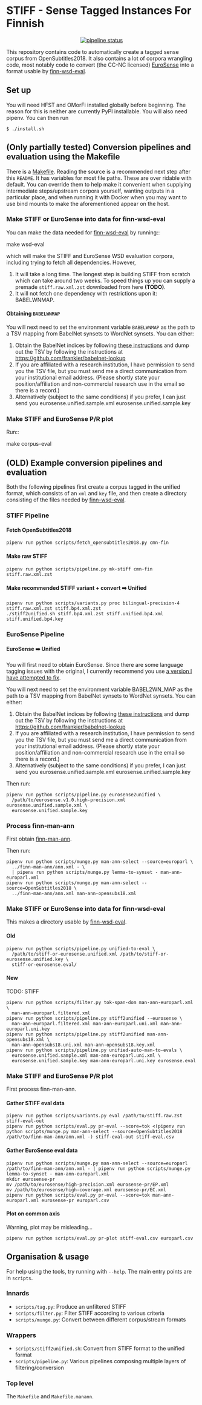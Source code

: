 # STIFF - Sense Tagged Instances For Finnish

<p align="center">
<a href="https://gitlab.com/frankier/STIFF/pipelines"><img alt="pipeline status" src="https://gitlab.com/frankier/STIFF/badges/master/pipeline.svg" /></a>
</p>

This repository contains code to automatically create a tagged sense corpus
from OpenSubtitles2018. It also contains a lot of corpora wrangling code, most
notably code to convert (the CC-NC licensed)
[EuroSense](http://lcl.uniroma1.it/eurosense/) into a format usable by
[finn-wsd-eval](https://github.com/frankier/finn-wsd-eval).

## Set up

You will need HFST and OMorFi installed globally before beginning. The reason
for this is neither are currently PyPI installable. You will also need pipenv.
You can then run

    $ ./install.sh

## **(Only partially tested)** Conversion pipelines and evaluation using the Makefile

There is a [Makefile](Makefile). Reading the source is a recommended next step
after this `README`. It has variables for most file paths. These are over
ridable with default. You can override them to help make it convenient when
supplying intermediate steps/upstream corpora yourself, wanting outputs in
a particular place, and when running it with Docker when you may want to use
bind mounts to make the aforementioned appear on the host.

### Make STIFF or EuroSense into data for finn-wsd-eval

You can make the data needed for
[finn-wsd-eval](https://github.com/frankier/finn-wsd-eval) by running::

   make wsd-eval

which will make the STIFF and EuroSense WSD evaluation corpora, including
trying to fetch all dependencies. However,

1. It will take a long time. The longest step is building STIFF from scratch
   which can take around two weeks. To speed things up you can supply a premade
   `stiff.raw.xml.zst` downloaded from here **(TODO)**.
2. It will not fetch one dependency with restrictions upon it: BABELWNMAP.

#### Obtaining `BABELWNMAP`

You will next need to set the environment variable `BABELWNMAP` as the path to a TSV
mapping from BabelNet synsets to WordNet synsets. You can either:

1. Obtain the BabelNet indices by following [these
   instructions](https://babelnet.org/guide#access) and dump out the TSV by
   following the instructions at https://github.com/frankier/babelnet-lookup
2. If you are affiliated with a research institution, I have permission to send
   you the TSV file, but you must send me a direct communication from your
   institutional email address. (Please shortly state your position/affiliation
   and non-commercial research use in the email so there is a record.)
3. Alternatively (subject to the same conditions) if you prefer, I can just
   send you eurosense.unified.sample.xml eurosense.unified.sample.key

### Make STIFF and EuroSense P/R plot

Run::

   make corpus-eval

## **(OLD)** Example conversion pipelines and evaluation

Both the following pipelines first create a corpus tagged in the unified
format, which consists of an `xml` and `key` file, and then create a directory
consisting of the files needed by
[finn-wsd-eval](https://github.com/frankier/finn-wsd-eval).

### STIFF Pipeline

#### Fetch OpenSubtitles2018

    pipenv run python scripts/fetch_opensubtitles2018.py cmn-fin

#### Make raw STIFF

    pipenv run python scripts/pipeline.py mk-stiff cmn-fin stiff.raw.xml.zst

#### Make recommended STIFF variant + convert ➡️ Unified

    pipenv run python scripts/variants.py proc bilingual-precision-4 stiff.raw.xml.zst stiff.bp4.xml.zst
    ./stiff2unified.sh stiff.bp4.xml.zst stiff.unified.bp4.xml stiff.unified.bp4.key

### EuroSense Pipeline

#### EuroSense ➡️ Unified

You will first need to obtain EuroSense. Since there are some language tagging
issues with the original, I currently recommend you use [a version I have
attempted to fix](https://github.com/frankier/eurosense).

You will next need to set the environment variable BABEL2WN_MAP as the path to a TSV
mapping from BabelNet synsets to WordNet synsets. You can either:

1. Obtain the BabelNet indices by following [these
   instructions](https://babelnet.org/guide#access) and dump out the TSV by
   following the instructions at https://github.com/frankier/babelnet-lookup
2. If you are affiliated with a research institution, I have permission to send
   you the TSV file, but you must send me a direct communication from your
   institutional email address. (Please shortly state your position/affiliation
   and non-commercial research use in the email so there is a record.)
3. Alternatively (subject to the same conditions) if you prefer, I can just
   send you eurosense.unified.sample.xml eurosense.unified.sample.key

Then run:

    pipenv run python scripts/pipeline.py eurosense2unified \
      /path/to/eurosense.v1.0.high-precision.xml eurosense.unified.sample.xml \
      eurosense.unified.sample.key

### Process finn-man-ann

First obtain [finn-man-ann](https://github.com/frankier/finn-man-ann).

Then run:

    pipenv run python scripts/munge.py man-ann-select --source=europarl \
      ../finn-man-ann/ann.xml - \
      | pipenv run python scripts/munge.py lemma-to-synset - man-ann-europarl.xml
    pipenv run python scripts/munge.py man-ann-select --source=OpenSubtitles2018 \
      ../finn-man-ann/ann.xml man-ann-opensubs18.xml

### Make STIFF or EuroSense into data for finn-wsd-eval

This makes a directory usable by
[finn-wsd-eval](https://github.com/frankier/finn-wsd-eval).

#### Old

    pipenv run python scripts/pipeline.py unified-to-eval \
      /path/to/stiff-or-eurosense.unified.xml /path/to/stiff-or-eurosense.unified.key \
      stiff-or-eurosense.eval/

#### New

TODO: STIFF

    pipenv run python scripts/filter.py tok-span-dom man-ann-europarl.xml \
      man-ann-europarl.filtered.xml
    pipenv run python scripts/pipeline.py stiff2unified --eurosense \
      man-ann-europarl.filtered.xml man-ann-europarl.uni.xml man-ann-europarl.uni.key
    pipenv run python scripts/pipeline.py stiff2unified man-ann-opensubs18.xml \
      man-ann-opensubs18.uni.xml man-ann-opensubs18.key.xml
    pipenv run python scripts/pipeline.py unified-auto-man-to-evals \
      eurosense.unified.sample.xml man-ann-europarl.uni.xml \
      eurosense.unified.sample.key man-ann-europarl.uni.key eurosense.eval

### Make STIFF and EuroSense P/R plot

First process finn-man-ann.

#### Gather STIFF eval data

    pipenv run python scripts/variants.py eval /path/to/stiff.raw.zst stiff-eval-out
    pipenv run python scripts/eval.py pr-eval --score=tok <(pipenv run python scripts/munge.py man-ann-select --source=OpenSubtitles2018 /path/to/finn-man-ann/ann.xml -) stiff-eval-out stiff-eval.csv

#### Gather EuroSense eval data

    pipenv run python scripts/munge.py man-ann-select --source=europarl /path/to/finn-man-ann/ann.xml - | pipenv run python scripts/munge.py lemma-to-synset - man-ann-europarl.xml
    mkdir eurosense-pr
    mv /path/to/eurosense/high-precision.xml eurosense-pr/EP.xml
    mv /path/to/eurosense/high-coverage.xml eurosense-pr/EC.xml
    pipenv run python scripts/eval.py pr-eval --score=tok man-ann-europarl.xml eurosense-pr europarl.csv

#### Plot on common axis

Warning, plot may be misleading...

    pipenv run python scripts/eval.py pr-plot stiff-eval.csv europarl.csv

## Organisation & usage

For help using the tools, try running with `--help`. The main entry points are
in `scripts`.

### Innards

 * `scripts/tag.py`: Produce an unfiltered STIFF
 * `scripts/filter.py`: Filter STIFF according to various criteria
 * `scripts/munge.py`: Convert between different corpus/stream formats

### Wrappers

 * `scripts/stiff2unified.sh`: Convert from STIFF format to the unified format
 * `scripts/pipeline.py`: Various pipelines composing multiple layers of filtering/conversion

### Top level

The `Makefile` and `Makefile.manann`.
